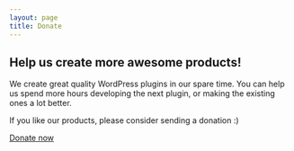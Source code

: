 ```yaml
---
layout: page
title: Donate
---
```


## Help us create more awesome products!

We create great quality WordPress plugins in our spare time. You can help us spend more hours developing the next plugin, or making the existing ones a lot better.

If you like our products, please consider sending a donation :)

<a href="#">Donate now</a>


